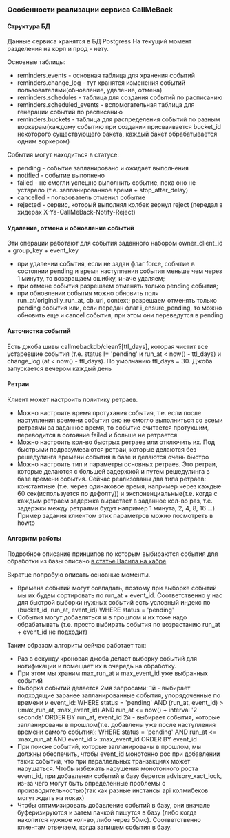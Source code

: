 ### Особенности реализации сервиса CallMeBack

#### Структура БД
Данные сервиса хранятся в БД Postgress
На текущий момент разделения на корп и прод - нету.

Основные таблицы:
* reminders.events - основная таблица для хранения событий
* reminders.change_log - тут хранятся изменения событий пользователями(обновление, удаление, отмена)
* reminders.schedules - таблица для создания событий по расписанию
* reminders.scheduled_events - вспомогательная таблица для генерации событий по расписанию
* reminders.buckets - таблица для распределения событий по разным воркерам(каждому событию при создании присваивается
  bucket_id некоторого существующего бакета, каждый бакет обрабатывается одним воркером)

События могут находиться в статусе:
* pending - событие запланировано и ожидает выполнения
* notified - событие выполнено
* failed - не смогли успешно выполнить событие, пока оно не устарело (т.е. запланированное время + stop_after_delay)
* cancelled - пользователь отменил событие
* rejected - сервис, который выполнял колбек вернул reject (передал в хидерах X-Ya-CallMeBack-Notify-Reject)


#### Удаление, отмена и обновление событий
Эти операции работают для события заданного набором owner_client_id + group_key + event_key
* при удалении события, если не задан флаг force, событие в состоянии pending и время наступления события
  меньше чем через 1 минуту, то возвращаем ошибку, иначе удаляем;
* при отмене события разрешаем отменять только pending события;
* при обновлении события можно обновить поля run_at/originally_run_at, cb_url, context;
  разрешаем отменять только pending события или, если передан флаг i_ensure_pending, то можно обновить еще и cancel
  события, при этом они переведутся в pending


#### Авточистка событий
Есть джоба шивы callmebackdb/clean?[ttl_days], которая чистит все устаревшие события (т.е. status != 'pending' и run_at < now() - ttl_days)
и change_log (at < now() - ttl_days). По умолчанию ttl_days = 30. Джоба запускается вечером каждый день


#### Ретраи
Клиент может настроить политику ретраев.
* Можно настроить время протухания события, т.е. если после наступления времени события оно не смогло выполниться со всеми ретраями
  за заданное время, то событие считается протухшим, переводится в сотояние failed и больше не ретрается
* Можно настроить кол-во быстрых ретраев или отключить их. Под быстрыми подразумеваются ретраи, которые делаются
  без решедулинга времени события в базе и делаются очень быстро
* Можно настроить тип и параметры основных ретраев. Это ретраи, которые делаются с большей задержкой и путем решедулинга в базе времени события.
  Сейчас реализованы два типа ретраев: константные (т.е. через одинаковое время, например через каждые 60 сек(используется по дефолту)) и экспоненциальные(т.е. когда с каждым ретраем задержка вырастает
  в заданное кол-во раз, т.е. задержки между ретраями будут например 1 минута, 2, 4, 8, 16 ...)
Пример задания клиентом этих параметров можно посмотреть в howto


#### Алгоритм работы
Подробное описание принципов по которым выбираются события для обработки из базы описано [в статье Васила на хабре](https://habr.com/ru/company/yandex/blog/471012/) 

Вкратце попробую описать основные моменты.
* Времена событий могут совпадать, поэтому при выборке событий мы их будем сортировать по run_at + event_id.
  Соответственно у нас для быстрой выборки нужных событий есть условный индекс по
  (bucket_id, run_at, event_id) WHERE status = 'pending'
* События могут добавляться и в прошлом и их тоже надо обрабатывать (т.е. просто выбирать события по возрастанию
   run_at + event_id не подходит)

Таким образом алгоритм сейчас работает так:
* Раз в секунду кроновая джоба делает выборку событий для нотификации и помещает их в очередь на обработку.
* При этом мы храним max_run_at и max_event_id уже выбранных событий
* Выборка событий делается 2мя запросами:
  1й - выбирает подходящие заранее запланированные события, упорядоченные по времени и event_id:
    WHERE status = 'pending'
      AND (run_at, event_id) > (:max_run_at, :max_event_id)
      AND run_at <= now() + interval '2 seconds'
    ORDER BY run_at, event_id
  2й - выбирает события, которые запланированы в прошлом(т.е. добавлены уже после наступления времени самого события):
    WHERE status = 'pending'
      AND run_at <= :max_run_at
      AND event_id > :max_event_id
    ORDER BY event_id
* При поиске событий, которые запланированы в прошлом, мы должны обеспечить, чтобы event_id монотонно рос
  при добавлении таких событий, что при параллельных транзакциях может нарушаться. Чтобы избежать нарушения монотонного
  роста event_id, при добавлении событий в базу берется advisory_xact_lock, из-за чего могут быть определенные проблемы
  с производительностью(так как разные инстансы api колмибеков могут ждать на локах)
* Чтобы оптимизировать добавление событий в базу, они вначале буферизируются и затем пачкой пишутся в базу (либо когда накопится
  нужное кол-во, либо через 50мс). Соответственно клиентам отвечаем, когда запишем события в базу.

